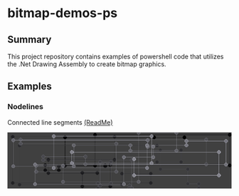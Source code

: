# bitmap-demos-ps
## Summary
This project repository contains examples of powershell code that utilizes the .Net Drawing Assembly to create bitmap graphics.

## Examples
### Nodelines
Connected line segments [(ReadMe)](nodelines)

![alt text](nodelines/images/nodelines01-20240225_002719.png)